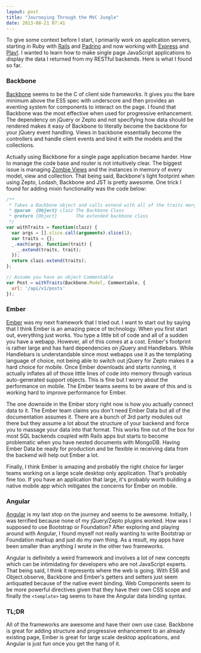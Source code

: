 ```yaml
---
layout: post
title: "Journeying Through the MVC Jungle"
date: 2013-08-21 07:41
---
```


To give some context before I start, I primarily work on application servers, starting in Ruby with [Rails](http://rubyonrails.org/) and [Padrino](http://www.padrinorb.com/) and now working with [Express](http://expressjs.com/) and [Play!](http://www.playframework.com/). I wanted to learn how to make single page JavaScript applications to display the data I returned from my RESTful backends. Here is what I found so far.

### Backbone

[Backbone](http://www.playframework.com/) seems to be the C of client side frameworks. It gives you the bare minimum above the ES5 spec with underscore and then provides an eventing system for components to interact on the page. I found that Backbone was the most effective when used for progressive enhancement. The dependency on jQuery or Zepto and not specifying how data should be rendered makes it easy of Backbone to literally become the backbone for your jQuery event handling. Views in backbone essentially become the controllers and handle client events and bind it with the models and the collections.

Actually using Backbone for a single page application became harder. How to manage the code base and router is not intuitively clear. The biggest issue is managing [Zombie Views](http://lostechies.com/derickbailey/2011/09/15/zombies-run-managing-page-transitions-in-backbone-apps/) and the instances in memory of every model, view and collection. That being said, Backbone's light footprint when using Zepto, Lodash, Backbone and JST is pretty awesome. One trick I found for adding mixin functionality was the code below:

```js
/**
 * Takes a Backbone object and calls extend with all of the traits merged
 * @param  {Object} clazz The Backbone Class
 * @return {Object}       The extended backbone class
 */
var withTraits = function(clazz) {
  var args = [].slice.call(arguments).slice(1);
  var traits = {};
  _.each(args, function(trait) {
    _.extend(traits, trait);
  });
  return clazz.extend(traits);
};

// Assume you have an object Commentable
var Post = withTraits(Backbone.Model, Commentable, {
  url: '/api/v1/posts'
});
```

### Ember

[Ember](http://emberjs.com/) was my next framework that I tried out. I want to start out by saying that I think Ember is an amazing piece of technology. When you first start out, everything just works. You type a little bit of code and all of a sudden you have a webapp. However, all of this comes at a cost. Ember's footprint is rather large and has hard dependencies on jQuery and Handlebars. While Handlebars is understandable since most webapps use it as the templating language of choice, not being able to switch out jQuery for Zepto makes it a hard choice for mobile. Once Ember downloads and starts running, it actually inflates all of those little lines of code into memory through various auto-generated support objects. This is fine but I worry about the performance on mobile. The Ember teams seems to be aware of this and is working hard to improve performance for Ember.

The one downside in the Ember story right now is how you actually connect data to it. The Ember team claims you don't need Ember Data but all of the documentation assumes it. There are a bunch of 3rd party modules out there but they assume a lot about the structure of your backend and force you to massage your data into that format. This works fine out of the box for most SQL backends coupled with Rails apps but starts to become problematic when you have nested documents with MongoDB. Having Ember Data be ready for production and be flexible in receiving data from the backend will help out Ember a lot.

Finally, I think Ember is amazing and probably the right choice for larger teams working on a large scale desktop only application. That's probably fine too. If you have an application that large, it's probably worth building a native mobile app which mitigates the concerns for Ember on mobile.

### Angular

[Angular](http://angularjs.org/) is my last stop on the journey and seems to be awesome. Initially, I was terrified because none of my jQuery/Zepto plugins worked. How was I supposed to use Bootstrap or Foundation? After exploring and playing around with Angular, I found myself not really wanting to write Bootstrap or Foundation markup and just do my own thing. As a result, my apps have been smaller than anything I wrote in the other two frameworks.

Angular is definitely a weird framework and involves a lot of new concepts which can be intimidating for developers who are not JavaScript experts. That being said, I think it represents where the web is going. With ES6 and Object.observe, Backbone and Ember's getters and setters just seem antiquated because of the native event binding. Web Components seem to be more powerful directives given that they have their own CSS scope and finally the `<template>` tag seems to have the Angular data binding syntax.

### TL;DR

All of the frameworks are awesome and have their own use case. Backbone is great for adding structure and progressive enhancement to an already existing page, Ember is great for large scale desktop applications, and Angular is just fun once you get the hang of it.